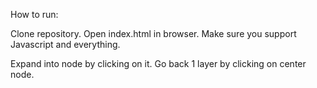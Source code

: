 How to run:

Clone repository. Open index.html in browser. Make sure you support Javascript and everything.

Expand into node by clicking on it. Go back 1 layer by clicking on center node.